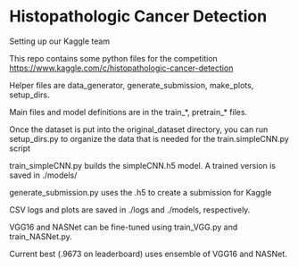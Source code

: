 # Histopathologic Cancer Detection
Setting up our Kaggle team

This repo contains some python files for the competition https://www.kaggle.com/c/histopathologic-cancer-detection

Helper files are data_generator, generate_submission, make_plots, setup_dirs.

Main files and model definitions are in the train_\*, pretrain_\* files.

Once the dataset is put into the original_dataset directory, you can run setup_dirs.py to organize the data that
is needed for the train.simpleCNN.py script

train_simpleCNN.py builds the simpleCNN.h5 model. A trained version is saved in ./models/

generate_submission.py uses the .h5 to create a submission for Kaggle

CSV logs and plots are saved in ./logs and ./models, respectively.

VGG16 and NASNet can be fine-tuned using train_VGG.py and train_NASNet.py.

Current best (.9673 on leaderboard) uses ensemble of VGG16 and NASNet.
